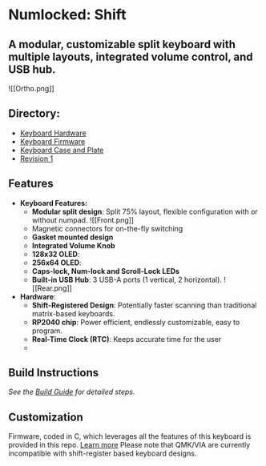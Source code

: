 # Numlocked: Shift
## A modular, customizable split keyboard with multiple layouts, integrated volume control, and USB hub.
![[Ortho.png]]
## Directory:
- [Keyboard Hardware](hardware/readme.md)
- [Keyboard Firmware](firmware/readme.md)
- [Keyboard Case and Plate](case/readme.md)
- [Revision 1](Revision1/readme.md)

## Features
- **Keyboard Features:**
	- **Modular split design**: Split 75% layout, flexible configuration with or without numpad.
	![[Front.png]]
	- Magnetic connectors for on-the-fly switching
	- **Gasket mounted design**
	- **Integrated Volume Knob**
	- **128x32 OLED**:  
	- **256x64 OLED**: 
	- **Caps-lock, Num-lock and Scroll-Lock LEDs**
	- **Built-in USB Hub**: 3 USB-A ports (1 vertical, 2 horizontal).
	![[Rear.png]]
- **Hardware**:
	- **Shift-Registered Design**: Potentially faster scanning than traditional matrix-based keyboards.
	- **RP2040 chip**: Power efficient, endlessly customizable, easy to program.
	-  **Real-Time Clock (RTC)**: Keeps accurate time for the user
	- 

## Build Instructions
*See the [Build Guide](hardware/readme.md) for detailed steps.*
## Customization
Firmware, coded in C, which leverages all the features of this keyboard is provided in this repo. [Learn more](firmware/readme.md)
Please note that QMK/VIA are currently incompatible with shift-register based keyboard designs.
